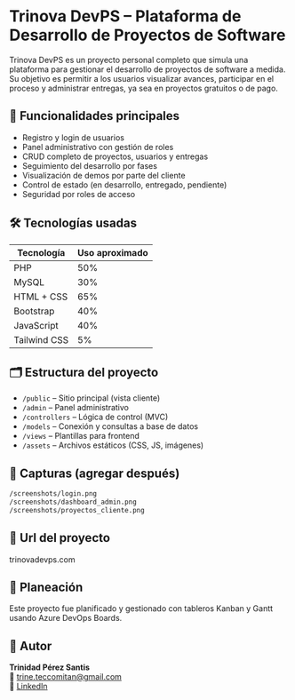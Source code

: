 
# Trinova DevPS – Plataforma de Desarrollo de Proyectos de Software

Trinova DevPS es un proyecto personal completo que simula una plataforma para gestionar el desarrollo de proyectos de software a medida. Su objetivo es permitir a los usuarios visualizar avances, participar en el proceso y administrar entregas, ya sea en proyectos gratuitos o de pago.

## 🧩 Funcionalidades principales

- Registro y login de usuarios
- Panel administrativo con gestión de roles
- CRUD completo de proyectos, usuarios y entregas
- Seguimiento del desarrollo por fases
- Visualización de demos por parte del cliente
- Control de estado (en desarrollo, entregado, pendiente)
- Seguridad por roles de acceso

## 🛠️ Tecnologías usadas

| Tecnología      | Uso aproximado |
|----------------|----------------|
| PHP            | 50%            |
| MySQL          | 30%            |
| HTML + CSS     | 65%            |
| Bootstrap      | 40%            |
| JavaScript     | 40%            |
| Tailwind CSS   | 5%             |

## 🗂️ Estructura del proyecto

- `/public` – Sitio principal (vista cliente)
- `/admin` – Panel administrativo
- `/controllers` – Lógica de control (MVC)
- `/models` – Conexión y consultas a base de datos
- `/views` – Plantillas para frontend
- `/assets` – Archivos estáticos (CSS, JS, imágenes)

## 📸 Capturas (agregar después)

```bash
/screenshots/login.png
/screenshots/dashboard_admin.png
/screenshots/proyectos_cliente.png
```

## 🚀 Url del proyecto

trinovadevps.com

## 📅 Planeación

Este proyecto fue planificado y gestionado con tableros Kanban y Gantt usando Azure DevOps Boards.

## 👤 Autor

**Trinidad Pérez Santis**  
📧 trine.teccomitan@gmail.com  
🔗 [LinkedIn](https://linkedin.com/in/trinidad-pérez-santis-1a3a44226)
